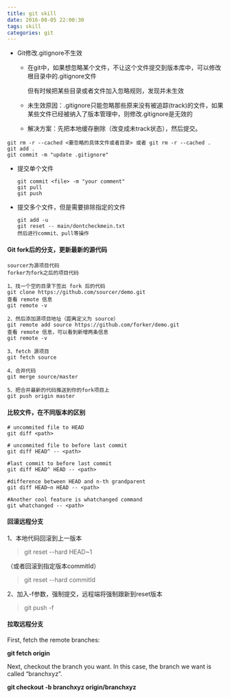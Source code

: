 ```yaml
---
title: git skill
date: 2016-08-05 22:00:30
tags: skill
categories: git
---
```


- Git修改.gitignore不生效 

  - 在git中，如果想忽略某个文件，不让这个文件提交到版本库中，可以修改根目录中的.gitignore文件

    但有时候把某些目录或者文件加入忽略规则，发现并未生效

  - 未生效原因：.gitignore只能忽略那些原来没有被追踪(track)的文件，如果某些文件已经被纳入了版本管理中，则修改.gitignore是无效的

  - 解决方案：先把本地缓存删除（改变成未track状态），然后提交。

```
git rm -r --cached <要忽略的具体文件或者目录> 或者 git rm -r --cached . 
git add .
git commit -m "update .gitignore"
```





- 提交单个文件

  ```shell
  git commit <file> -m "your comment" 
  git pull
  git push
  ```

  

- 提交多个文件，但是需要排除指定的文件

  ```shell
  git add -u
  git reset -- main/dontcheckmein.txt
  然后进行commit、pull等操作
  ```

  

#### Git fork后的分支，更新最新的源代码

```
sourcer为源项目代码
forker为fork之后的项目代码

1、找一个空的目录下签出 fork 后的代码
git clone https://github.com/sourcer/demo.git
查看 remote 信息
git remote -v

2、然后添加源项目地址（距离定义为 source）
git remote add source https://github.com/forker/demo.git
查看 remote 信息，可以看到新增两条信息
git remote -v

3、fetch 源项目
git fetch source

4、合并代码
git merge source/master

5、把合并最新的代码推送到你的fork项目上
git push origin master
```



#### 比较文件，在不同版本的区别

```
# uncommited file to HEAD
git diff <path>

# uncommited file to before last commit
git diff HEAD^ -- <path>

#last commit to before last commit
git diff HEAD^ HEAD -- <path>

#difference between HEAD and n-th grandparent
git diff HEAD~n HEAD -- <path>

#Another cool feature is whatchanged command
git whatchanged -- <path>
```





#### 回滚远程分支

1、本地代码回滚到上一版本

> git reset --hard HEAD~1

（或者回滚到指定版本commitId）

> git reset --hard commitId

2、加入-f参数，强制提交，远程端将强制跟新到reset版本

>  git push -f





#### 拉取远程分支

First, fetch the remote branches:

**git fetch origin**

Next, checkout the branch you want. In this case, the branch we want is called “branchxyz”.

**git checkout -b branchxyz origin/branchxyz**